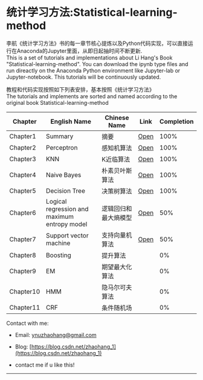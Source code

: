 # 统计学习方法:Statistical-learning-method
李航《统计学习方法》书的每一章节核心提炼以及Python代码实现，可以直接运行在Anaconda的Jupyter里面，从即日起抽时间不断更新.  
This is a set of tutorials and implementations about Li Hang's Book "Statistical-learning-method". You can download the ipynb type files and run direactly on the Anaconda Python environment like Jupyter-lab or Jupyter-notebook. This tutorials will be continuously updated.

教程和代码实现按照如下列表安排，基本按照《统计学习方法》  
The tutorials and implements are sorted and named according to the original book Statistical-learning-method

| **Chapter** | **English Name** | **Chinese Name** | **Link** | **Completion** |
| ------- | ------------ | ------------ | ---- |---- |
| Chapter1 | Summary | 摘要 | [Open](https://nbviewer.jupyter.org/github/cleghom/Statistical-learning-method/blob/master/Chapter1-Summary.ipynb)|100%|  
| Chapter2 | Perceptron | 感知机算法 | [Open](https://nbviewer.jupyter.org/github/cleghom/Statistical-learning-method/blob/master/Chapter2-Perceptron.ipynb)|100%|  
| Chapter3 | KNN | K近临算法 | [Open](https://nbviewer.jupyter.org/github/cleghom/Statistical-learning-method/blob/master/Chapter3-KNN.ipynb)|100%|  
| Chapter4 | Naive Bayes | 朴素贝叶斯算法 | [Open](https://nbviewer.jupyter.org/github/cleghom/Statistical-learning-method/blob/master/Chapter4-Naive-Bayes.ipynb)|100%|  
| Chapter5 | Decision Tree | 决策树算法 | [Open](https://nbviewer.jupyter.org/github/cleghom/Statistical-learning-method/blob/master/Chapter5-DecisionTree.ipynb)|100%|  
| Chapter6 | Logical regression and maximum entropy model | 逻辑回归和最大熵模型 | [Open](https://nbviewer.jupyter.org/github/cleghom/Statistical-learning-method/blob/master/Chapter6-Logical-Regression-and-Maximum-Entropy-Model.ipynb)|50%|  
| Chapter7 | Support vector machine | 支持向量机算法 | [Open](https://nbviewer.jupyter.org/github/cleghom/Statistical-learning-method/blob/master/Chapter7-Support-Vector-Machines.ipynb)|50%|  
| Chapter8 | Boosting | 提升算法 | []()|0%|  
| Chapter9 | EM | 期望最大化算法 | []()|0%|  
| Chapter10 | HMM | 隐马尔可夫算法 | []()|0%|  
| Chapter11 | CRF | 条件随机场 | []()|0%|  

Contact with me:  


* Email:    ynuzhaohang@gmail.com 
* Blog:     [https://blog.csdn.net/zhaohang_1](https://blog.csdn.net/zhaohang_1)

* contact me if u like this!

---

